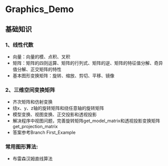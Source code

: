 # Graphics_Demo

## 基础知识

### 1、线性代数

* 向量：向量的模、点积、叉积
* 矩阵：矩阵的四则运算、矩阵的行列式、矩阵的逆、矩阵的特征值分解、奇异值分解、正交矩阵的特性
* 基本图形变换矩阵：旋转、缩放、剪切、平移、镜像

### 2、三维空间变换矩阵

* 齐次矩阵和仿射变换
* 绕x、y、z轴的旋转矩阵和绕任意轴的旋转矩阵
* 模型变换、视图变换、正交投影和透视投影
* 解决程序中视图问题，完善旋转矩阵get_model_matrix和透视投影变换矩阵get_projection_matrix
* 答案参考Branch First_Example

### 常用图形算法:

* 布雷森汉姆直线算法